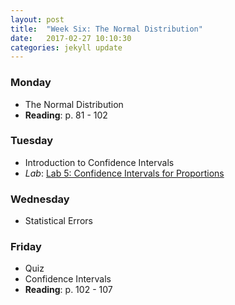 ```yaml
---
layout: post
title:  "Week Six: The Normal Distribution"
date:   2017-02-27 10:10:30
categories: jekyll update
---
```


### Monday
- The Normal Distribution
- **Reading**: p. 81 - 102

### Tuesday
- Introduction to Confidence Intervals
- *Lab*: <a href = "{{ site.baseurl }}/assets/week-06/inf_for_categorical_data.Rmd" target = "_blank">Lab 5: Confidence Intervals for Proportions</a>

### Wednesday
- Statistical Errors

### Friday
- Quiz
- Confidence Intervals
- **Reading**: p. 102 - 107